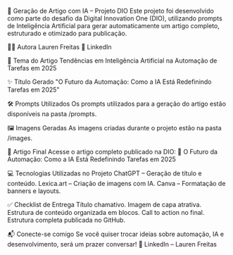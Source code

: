🧠 Geração de Artigo com IA – Projeto DIO
Este projeto foi desenvolvido como parte do desafio da Digital Innovation One (DIO), utilizando prompts de Inteligência Artificial para gerar automaticamente um artigo completo, estruturado e otimizado para publicação.

👩‍💻 Autora
Lauren Freitas
🔗 LinkedIn

📌 Tema do Artigo
Tendências em Inteligência Artificial na Automação de Tarefas em 2025

✨ Título Gerado
"O Futuro da Automação: Como a IA Está Redefinindo Tarefas em 2025"

🛠️ Prompts Utilizados
Os prompts utilizados para a geração do artigo estão disponíveis na pasta /prompts.

🖼️ Imagens Geradas
As imagens criadas durante o projeto estão na pasta /images.

📄 Artigo Final
Acesse o artigo completo publicado na DIO:
🔗 O Futuro da Automação: Como a IA Está Redefinindo Tarefas em 2025

💻 Tecnologias Utilizadas no Projeto
ChatGPT – Geração de título e conteúdo.
Lexica.art – Criação de imagens com IA.
Canva – Formatação de banners e layouts.

✅ Checklist de Entrega
 Título chamativo.
 Imagem de capa atrativa.
 Estrutura de conteúdo organizada em blocos.
 Call to action no final.
 Estrutura completa publicada no GitHub.

📬 Conecte-se comigo
Se você quiser trocar ideias sobre automação, IA e desenvolvimento, será um prazer conversar!
🔗 LinkedIn – Lauren Freitas
